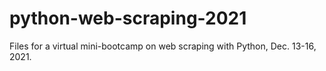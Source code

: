 # python-web-scraping-2021
Files for a virtual mini-bootcamp on web scraping with Python, Dec. 13-16, 2021.
